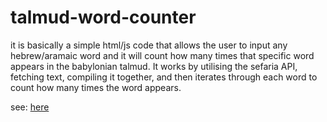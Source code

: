 # talmud-word-counter

it is basically a simple html/js code that allows the user to input any hebrew/aramaic word and it will count how many times that specific word appears in the babylonian talmud. It works by utilising the sefaria API, fetching text, compiling it together, and then iterates through each word to count how many times the word appears.

see: [here](https://gemeracounter.pages.dev)
